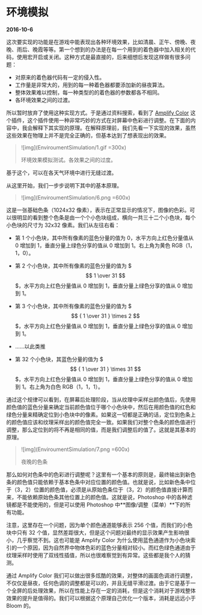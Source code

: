 # 环境模拟

**2016-10-6**

这次要实现的功能是在游戏中能表现出各种环境效果，比如清晨、正午、傍晚、夜晚、雨后、晚霞等等。第一个想到的办法是在每一个用到的着色器中加入相关的代码，使用宏开启或关闭。这种方式是最直接的，后来细想后发现这样做有很多问题：

* 对原来的着色器代码有一定的侵入性。
* 工作量是非常大的，用到的每一种着色器都要添加新的昼夜算法。
* 整体效果难以控制，每一种类型的的着色器的参数都各不相同。
* 各环境效果之间的过渡。

所以暂时放弃了使用这种实现方式。于是通过资料搜索，看到了 [Amplify Color](http://amplify.pt/unity/amplify-color/) 这个插件，这个插件使用一种非常巧妙的方式在对屏幕中色彩进行调整。在下面的内容中，我会解释下其实现的原理。在解释原理前，我们先看一下实现的效果，虽然这些效果在物理上并不是完全正确的，但基本达到了想表现出的效果。

> ![img](EnviroumentSimulation/1.gif =300x)
>
> 环境效果模拟测试。各效果之间的过度。

基于这个，可以在各天气环境中进行无缝过渡。

从这里开始，我们一步步说明下其中的基本原理。

> ![img](EnviroumentSimulation/6.png =600x)

这是一张基础色条（1024x32 像素），表示在正常显示的情况下，图像的色彩。可以很明显的看到整个色条是由一个个小色块组成，横向一共三十二个小色块，每个小色块的尺寸为 32x32 像素。我们从左往右看：

* 第 1 个小色块，其中所有像素的蓝色分量的值为 0，水平方向上红色分量值从 0 增加到 1，垂直分量上绿色分享的值从 0 增加到 1。右上角为黄色 RGB（1，1，0）。

* 第 2 个小色块，其中所有像素的蓝色分量的值为 $$$ 1 \over 31 $$$，水平方向上红色分量值从 0 增加到 1，垂直分量上绿色分享的值从 0 增加到 1。

* 第 3 个小色块，其中所有像素的蓝色分量的值为 $$$ { 1 \over 31 } \times 2 $$$，水平方向上红色分量值从 0 增加到 1，垂直分量上绿色分享的值从 0 增加到 1。

* ......以此类推

* 第 32 个小色块，其蓝色分量的值为 $$$ { 1 \over 31 } \times 31 $$$，水平方向上红色分量值从 0 增加到 1，垂直分量上绿色分享的值从 0 增加到 1。右上角为白色 RGB（1，1，1）。

通过这个规律可以看到，在屏幕后处理阶段，当从纹理中采样出颜色值后，先使用颜色值的蓝色分量来确定当前颜色值位于哪个小色块中，然后在用颜色值的红色和绿色分量来精确定位到小色块中的像素。如果这一切都是正确的话，定位到色条上的颜色值应该和纹理采样出的颜色值完全一致。如果我们对整个色条的颜色值进行调整，那么定位到的将不再是相同的值，而是我们调整后的值了。这就是其基本的原理。

> ![img](EnviroumentSimulation/7.png =600x)
>
> 夜晚的色条

那么如何对色条中的色彩进行调整呢？这里有一个基本的原则是，最终输出到新色条的颜色值只能依赖于基本色条中对应位置的颜色值。也就是说，比如新色条中位于（3，2）位置的颜色值，必须是从原始色条位于（3，2）的颜色值直接计算而来，不能依赖原始色条其他位置上的颜色值。这就是说，Photoshop 中的各种滤镜都是不能使用的，但是可以使用 Photoshop 中**图像/调整（菜单）**下的所有功能。

注意，这里存在一个问题，因为单个颜色通道能够表示 256 个值，而我们的小色块中只有 32 个值，显然差距很大，但是这个问题对最终的显示效果产生影响很小，几乎察觉不到。这也可能是 Amplify Color 为什么使用蓝色通道作为小色块索引的一个原因，因为自然界中物体色彩的蓝色分量相对较小。而红色绿色通道由于纹理采样时使用了双线性插值，所以也很难察觉到有异常。这些都是我个人的猜测。

通过 Amplify Color 我们可以做出很多炫酷的效果，对整体的画面色调进行调整，不仅仅是昼夜，任何色调的调整都是可以的，并且无缝平滑过渡。由于它是基于一个全屏的后处理效果，所以在性能上存在一定的消耗，但是这个消耗对于游戏整体效果的提升是值得的。我们可以根据这个原理自己优化一个版本，消耗是远远小于 Bloom 的。


